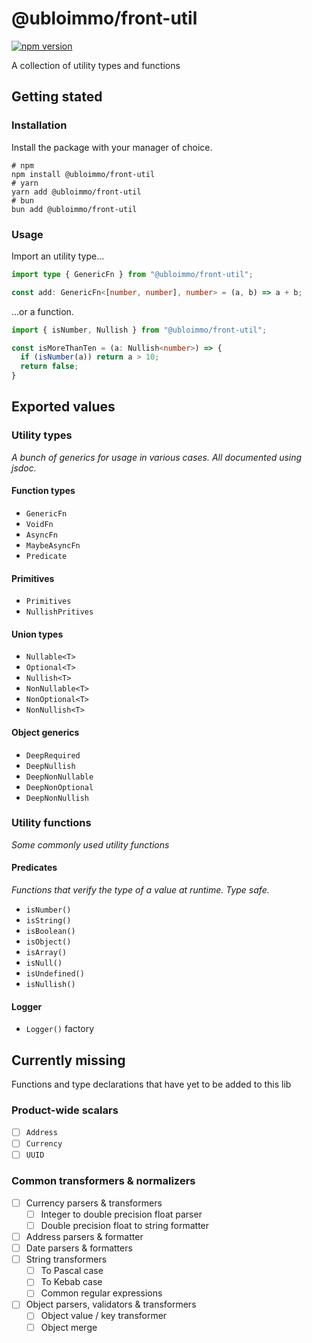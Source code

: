 # @ubloimmo/front-util

[![npm version](https://badge.fury.io/js/@ubloimmo%2Ffront-util.svg)](https://badge.fury.io/js/@ubloimmo%2Ffront-util)

A collection of utility types and functions

## Getting stated

### Installation

Install the package with your manager of choice.

```shell
# npm
npm install @ubloimmo/front-util
# yarn
yarn add @ubloimmo/front-util
# bun
bun add @ubloimmo/front-util
```

### Usage

Import an utility type...

```typescript jsx
import type { GenericFn } from "@ubloimmo/front-util";

const add: GenericFn<[number, number], number> = (a, b) => a + b;
```

...or a function.

```typescript jsx
import { isNumber, Nullish } from "@ubloimmo/front-util";

const isMoreThanTen = (a: Nullish<number>) => {
  if (isNumber(a)) return a > 10;
  return false;
}
```

## Exported values

### Utility types

*A bunch of generics for usage in various cases. All documented using jsdoc.*

#### Function types

- `GenericFn`
- `VoidFn`
- `AsyncFn`
- `MaybeAsyncFn`
- `Predicate`

#### Primitives

- `Primitives`
- `NullishPritives`

#### Union types

- `Nullable<T>`
- `Optional<T>`
- `Nullish<T>`
- `NonNullable<T>`
- `NonOptional<T>`
- `NonNullish<T>`

#### Object generics

- `DeepRequired`
- `DeepNullish`
- `DeepNonNullable`
- `DeepNonOptional`
- `DeepNonNullish`

### Utility functions

*Some commonly used utility functions*

#### Predicates

*Functions that verify the type of a value at runtime. Type safe.*

- `isNumber()`
- `isString()`
- `isBoolean()`
- `isObject()`
- `isArray()`
- `isNull()`
- `isUndefined()`
- `isNullish()`

#### Logger

- `Logger()` factory

## Currently missing

Functions and type declarations that have yet to be added to this lib

### Product-wide scalars

- [ ] `Address`
- [ ] `Currency`
- [ ] `UUID`

### Common transformers & normalizers

- [ ] Currency parsers & transformers
  - [ ] Integer to double precision float parser
  - [ ] Double precision float to string formatter
- [ ] Address parsers & formatter
- [ ] Date parsers & formatters
- [ ] String transformers
  - [ ] To Pascal case
  - [ ] To Kebab case
  - [ ] Common regular expressions
- [ ] Object parsers, validators & transformers
  - [ ] Object value / key transformer
  - [ ] Object merge